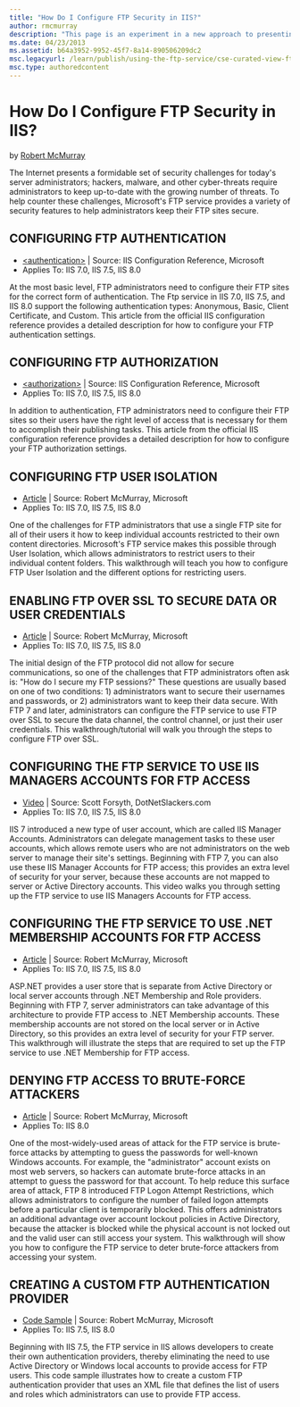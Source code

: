 ```yaml
---
title: "How Do I Configure FTP Security in IIS?"
author: rmcmurray
description: "This page is an experiment in a new approach to presenting annotated lists of links on specific subjects of interest to developers. Please send me an email w..."
ms.date: 04/23/2013
ms.assetid: b64a3952-9952-45f7-8a14-890506209dc2
msc.legacyurl: /learn/publish/using-the-ftp-service/cse-curated-view-ftp-security-settings
msc.type: authoredcontent
---
```

# How Do I Configure FTP Security in IIS?

by [Robert McMurray](https://github.com/rmcmurray)

The Internet presents a formidable set of security challenges for today's server administrators; hackers, malware, and other cyber-threats require administrators to keep up-to-date with the growing number of threats. To help counter these challenges, Microsoft's FTP service provides a variety of security features to help administrators keep their FTP sites secure.

## CONFIGURING FTP AUTHENTICATION

- [\<authentication>](../../configuration/system.applicationHost/sites/site/ftpServer/security/authentication/index.md) | Source: IIS Configuration Reference, Microsoft
- Applies To: IIS 7.0, IIS 7.5, IIS 8.0

At the most basic level, FTP administrators need to configure their FTP sites for the correct form of authentication. The Ftp service in IIS 7.0, IIS 7.5, and IIS 8.0 support the following authentication types: Anonymous, Basic, Client Certificate, and Custom. This article from the official IIS configuration reference provides a detailed description for how to configure your FTP authentication settings.

## CONFIGURING FTP AUTHORIZATION

- [\<authorization>](../../configuration/system.ftpServer/security/authorization/index.md) | Source: IIS Configuration Reference, Microsoft
- Applies To: IIS 7.0, IIS 7.5, IIS 8.0

In addition to authentication, FTP administrators need to configure their FTP sites so their users have the right level of access that is necessary for them to accomplish their publishing tasks. This article from the official IIS configuration reference provides a detailed description for how to configure your FTP authorization settings.

## CONFIGURING FTP USER ISOLATION

- [Article](../../configuration/system.ftpServer/security/authorization/index.md) | Source: Robert McMurray, Microsoft
- Applies To: IIS 7.0, IIS 7.5, IIS 8.0

One of the challenges for FTP administrators that use a single FTP site for all of their users it how to keep individual accounts restricted to their own content directories. Microsoft's FTP service makes this possible through User Isolation, which allows administrators to restrict users to their individual content folders. This walkthrough will teach you how to configure FTP User Isolation and the different options for restricting users.

## ENABLING FTP OVER SSL TO SECURE DATA OR USER CREDENTIALS

- [Article](using-ftp-over-ssl-in-iis-7.md) | Source: Robert McMurray, Microsoft
- Applies To: IIS 7.0, IIS 7.5, IIS 8.0

The initial design of the FTP protocol did not allow for secure communications, so one of the challenges that FTP administrators often ask is: "How do I secure my FTP sessions?" These questions are usually based on one of two conditions: 1) administrators want to secure their usernames and passwords, or 2) administrators want to keep their data secure. With FTP 7 and later, administrators can configure the FTP service to use FTP over SSL to secure the data channel, the control channel, or just their user credentials. This walkthrough/tutorial will walk you through the steps to configure FTP over SSL.

## CONFIGURING THE FTP SERVICE TO USE IIS MANAGERS ACCOUNTS FOR FTP ACCESS

- [Video](http://dotnetslackers.com/articles/iis/IIS-FTP-and-IIS-Manager-Users-Week-45.aspx) | Source: Scott Forsyth, DotNetSlackers.com
- Applies To: IIS 7.0, IIS 7.5, IIS 8.0

IIS 7 introduced a new type of user account, which are called IIS Manager Accounts. Administrators can delegate management tasks to these user accounts, which allows remote users who are not administrators on the web server to manage their site's settings. Beginning with FTP 7, you can also use these IIS Manager Accounts for FTP access; this provides an extra level of security for your server, because these accounts are not mapped to server or Active Directory accounts. This video walks you through setting up the FTP service to use IIS Managers Accounts for FTP access.

## CONFIGURING THE FTP SERVICE TO USE .NET MEMBERSHIP ACCOUNTS FOR FTP ACCESS

- [Article](configuring-ftp-with-net-membership-authentication-in-iis-7.md) | Source: Robert McMurray, Microsoft
- Applies To: IIS 7.0, IIS 7.5, IIS 8.0

ASP.NET provides a user store that is separate from Active Directory or local server accounts through .NET Membership and Role providers. Beginning with FTP 7, server administrators can take advantage of this architecture to provide FTP access to .NET Membership accounts. These membership accounts are not stored on the local server or in Active Directory, so this provides an extra level of security for your FTP server. This walkthrough will illustrate the steps that are required to set up the FTP service to use .NET Membership for FTP access.

## DENYING FTP ACCESS TO BRUTE-FORCE ATTACKERS

- [Article](../../get-started/whats-new-in-iis-8/iis-80-ftp-logon-attempt-restrictions.md) | Source: Robert McMurray, Microsoft
- Applies To: IIS 8.0

One of the most-widely-used areas of attack for the FTP service is brute-force attacks by attempting to guess the passwords for well-known Windows accounts. For example, the "administrator" account exists on most web servers, so hackers can automate brute-force attacks in an attempt to guess the password for that account. To help reduce this surface area of attack, FTP 8 introduced FTP Logon Attempt Restrictions, which allows administrators to configure the number of failed logon attempts before a particular client is temporarily blocked. This offers administrators an additional advantage over account lockout policies in Active Directory, because the attacker is blocked while the physical account is not locked out and the valid user can still access your system. This walkthrough will show you how to configure the FTP service to deter brute-force attackers from accessing your system.

## CREATING A CUSTOM FTP AUTHENTICATION PROVIDER

- [Code Sample](../../develop/developing-for-ftp/how-to-use-managed-code-c-to-create-an-ftp-authentication-provider-using-an-xml-database.md) | Source: Robert McMurray, Microsoft
- Applies To: IIS 7.5, IIS 8.0

Beginning with IIS 7.5, the FTP service in IIS allows developers to create their own authentication providers, thereby eliminating the need to use Active Directory or Windows local accounts to provide access for FTP users. This code sample illustrates how to create a custom FTP authentication provider that uses an XML file that defines the list of users and roles which administrators can use to provide FTP access.